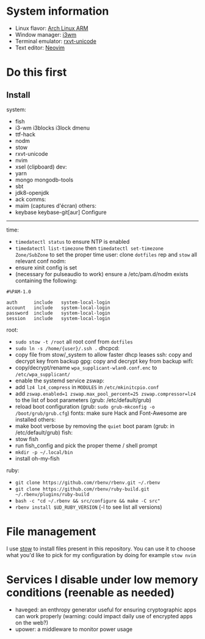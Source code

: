 System information
==================

- Linux flavor: [Arch Linux ARM](https://archlinuxarm.org/)
- Window manager: [i3wm](https://github.com/i3/i3)
- Terminal emulator: [rxvt-unicode](https://archlinuxarm.org/)
- Text editor: [Neovim](https://github.com/neovim/neovim)

Do this first
================
Install
-------
system:
- fish
- i3-wm i3blocks i3lock dmenu
- ttf-hack
- nodm
- stow
- rxvt-unicode
- nvim
- xsel (clipboard)
dev:
- yarn
- mongo mongodb-tools
- sbt
- jdk8-openjdk
- ack
comms:
- maim (captures d'écran)
others:
- keybase keybase-git[aur]
Configure
---------
time:
- `timedatectl status` to ensure NTP is enabled
- `timedatectl list-timezone` then `timedatectl set-timezone Zone/SubZone` to set the proper time
user: clone `dotfiles` rep and `stow` all relevant conf
nodm:
- ensure xinit config is set
- (necessary for pulseaudio to work) ensure a /etc/pam.d/nodm exists containing the following:
```
#%PAM-1.0

auth      include   system-local-login
account   include   system-local-login
password  include   system-local-login
session   include   system-local-login
```
root:
- `sudo stow -t /root` all root conf from `dotfiles`
- `sudo ln -s /home/{user}/.ssh .`
dhcpcd:
- copy file from stow/_system to allow faster dhcp leases
ssh: copy and decrypt key from backup
gpg: copy and decrypt key from backup
wifi:
- copy/decrypt/rename `wpa_supplicant-wlan0.conf.enc` to `/etc/wpa_supplicant/`
- enable the systemd service
zswap:
- add `lz4 lz4_compress` in `MODULES` in `/etc/mkinitcpio.conf`
- add `zswap.enabled=1 zswap.max_pool_percent=25 zswap.compressor=lz4` to the list of boot parameters (grub: /etc/default/grub)
- reload boot configuration (grub: `sudo grub-mkconfig -o /boot/grub/grub.cfg`)
fonts: make sure Hack and Font-Awesome are installed
others:
- make boot verbose by removing the `quiet` boot param (grub: in /etc/default/grub)
fish:
- stow fish
- run fish_config and pick the proper theme / shell prompt
- `mkdir -p ~/.local/bin`
- install oh-my-fish

ruby:
- `git clone https://github.com/rbenv/rbenv.git ~/.rbenv`
- `git clone https://github.com/rbenv/ruby-build.git ~/.rbenv/plugins/ruby-build`
- `bash -c "cd ~/.rbenv && src/configure && make -C src"`
- `rbenv install $UD_RUBY_VERSION` (-l to see list all versions)


File management
===============

I use [stow](http://www.gnu.org/software/stow/) to install files present in this repository. You can use it to choose what you'd like to pick for my configuration by doing for example `stow nvim`


Services I disable under low memory conditions (reenable as needed)
==============================================
- haveged: an enthropy generator useful for ensuring cryptographic apps can work properly (warning: could impact daily use of encrypted apps on the web?)
- upower: a middleware to monitor power usage
